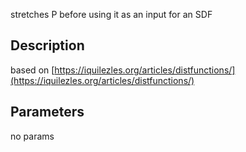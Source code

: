 stretches P before using it as an input for an SDF


## Description


based on [https://iquilezles.org/articles/distfunctions/](https://iquilezles.org/articles/distfunctions/)

## Parameters
no params